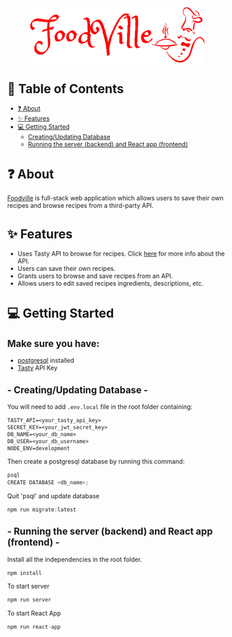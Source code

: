 <p align="center">
  <img alt="FoodVille" width="400px" src="./src/images/FoodVille.png" />
</p>

# 📖 Table of Contents

- [❓ About](#-about)
- [✨ Features](#-features)
- [💻 Getting Started](#-getting-started)
  - [Creating/Updating Database](#--creatingupdating-database--)
  - [Running the server (backend) and React app (frontend)](#--running-the-server-backend-and-react-app-frontend--)

# ❓ About

[Foodville](https://foodville.onrender.com/) is full-stack web application which allows users to save their own recipes and browse recipes from a third-party API.

# ✨ Features

- Uses Tasty API to browse for recipes. Click [here](https://rapidapi.com/apidojo/api/tasty) for more info about the API.
- Users can save their own recipes.
- Grants users to browse and save recipes from an API.
- Allows users to edit saved recipes ingredients, descriptions, etc.

# 💻 Getting Started

## Make sure you have:

- [postgresql](https://www.postgresql.org/) installed
- [Tasty](https://rapidapi.com/apidojo/api/tasty) API Key

## - Creating/Updating Database -

You will need to add `.env.local` file in the root folder containing:

```
TASTY_API=<your_tasty_api_key>
SECRET_KEY=<your_jwt_secret_key>
DB_NAME=<your_db_name>
DB_USER=<your_db_username>
NODE_ENV=development
```

Then create a postgresql database by running this command:

```js
psql
CREATE DATABASE <db_name>;
```

Quit 'psql' and update database

```js
npm run migrate:latest
```

## - Running the server (backend) and React app (frontend) -

Install all the independencies in the root folder.

```js
npm install
```

To start server

```js
npm run server
```

To start React App

```js
npm run react-app
```

<!-- ### 🛠 Contributors
Feel free to check out our github pages and see what other projects I have worked on! 😎
<table>
  <tr>
    <td align="center"><a href="https://github.com/iAmKenKinoshita"><img src="https://avatars.githubusercontent.com/u/89846582?s=400&u=b052bbb5e3d39e2d2645d0aa61c2c06ce0fe92c2&v=4" width="200px;" alt=""/><br /><sub><b>Ken Kinoshita</b></sub></a></td>
  </tr>
</table> -->
